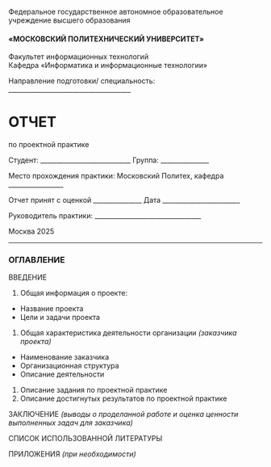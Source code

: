 Федеральное государственное автономное образовательное учреждение высшего образования

#### «МОСКОВСКИЙ ПОЛИТЕХНИЧЕСКИЙ УНИВЕРСИТЕТ» ####

Факультет информационных технологий\
Кафедра «Информатика и информационные технологии»

Направление подготовки/ специальность: \_\_\_\_\_\_\_\_\_\_\_\_\_\_\_\_\_\_\_\_\_\_\_\_\_\_\_\_\_\_\_\_\_\_\_\_\_\_


# **ОТЧЕТ** 

по проектной практике

Студент: \_\_\_\_\_\_\_\_\_\_\_\_\_\_\_\_\_\_\_\_\_\_\_\_\_\_\_\_ Группа: \_\_\_\_\_\_\_\_\_\_\_\_\_\_\_

Место прохождения практики: Московский Политех, кафедра \_\_\_\_\_\_\_\_\_\_\_\_\_\_\_\_\_

Отчет принят с оценкой \_\_\_\_\_\_\_\_\_\_\_\_\_\_\_ Дата \_\_\_\_\_\_\_\_\_\_\_\_\_\_\_\_\_\_\_\_\_\_\_\_

Руководитель практики: \_\_\_\_\_\_\_\_\_\_\_\_\_\_\_\_\_\_\_\_\_\_\_\_\_\_\_\_\_\_\_\_\_




Москва 2025

---

### ОГЛАВЛЕНИЕ

ВВЕДЕНИЕ

1. Общая информация о проекте:
- Название проекта
- Цели и задачи проекта
1. Общая характеристика деятельности организации *(заказчика проекта)*
- Наименование заказчика
- Организационная структура
- Описание деятельности
1. Описание задания по проектной практике 
1. Описание достигнутых результатов по проектной практике

ЗАКЛЮЧЕНИЕ *(выводы о проделанной работе и оценка ценности выполненных задач для заказчика)*

СПИСОК ИСПОЛЬЗОВАННОЙ ЛИТЕРАТУРЫ

ПРИЛОЖЕНИЯ *(при необходимости)*
